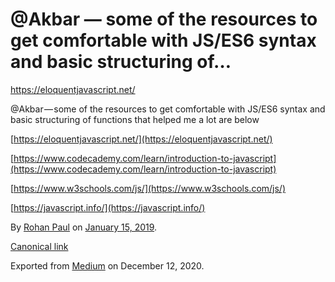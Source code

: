 # @Akbar — some of the resources to get comfortable with JS/ES6 syntax and basic structuring of…

https://eloquentjavascript.net/

@Akbar — some of the resources to get comfortable with JS/ES6 syntax and basic structuring of functions that helped me a lot are below

[https://eloquentjavascript.net/](https://eloquentjavascript.net/)

[https://www.codecademy.com/learn/introduction-to-javascript](https://www.codecademy.com/learn/introduction-to-javascript)

[https://www.w3schools.com/js/](https://www.w3schools.com/js/)

[https://javascript.info/](https://javascript.info/)

By [Rohan Paul](https://medium.com/@paulrohan) on [January 15, 2019](https://medium.com/p/56599974aac6).

[Canonical link](https://medium.com/@paulrohan/akbar-some-of-the-resources-to-get-comfortable-with-js-es6-syntax-and-basic-structuring-of-56599974aac6)

Exported from [Medium](https://medium.com) on December 12, 2020.